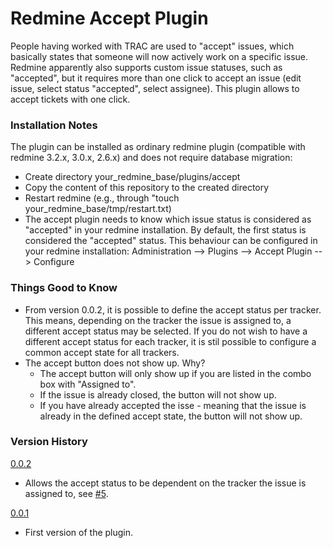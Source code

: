 # Redmine Accept Plugin
People having worked with TRAC are used to "accept" issues, which basically states that someone will now actively work on a specific issue. Redmine apparently also supports custom issue statuses, such as "accepted", but it requires more than one click to accept an issue (edit issue, select status "accepted", select assignee). This plugin allows to accept tickets with one click.

### Installation Notes
The plugin can be installed as ordinary redmine plugin (compatible with redmine 3.2.x, 3.0.x, 2.6.x) and does not require database migration:
* Create directory your_redmine_base/plugins/accept
* Copy the content of this repository to the created directory
* Restart redmine (e.g., through "touch your_redmine_base/tmp/restart.txt)
* The accept plugin needs to know which issue status is considered as "accepted" in your redmine installation. By default, the first status is considered the "accepted" status. This behaviour can be configured in your redmine installation: Administration --> Plugins --> Accept Plugin --> Configure

### Things Good to Know

* From version 0.0.2, it is possible to define the accept status per tracker. This means, depending on the tracker the issue is assigned to, a different accept status may be selected. If you do not wish to have a different accept status for each tracker, it is stil possible to configure a common accept state for all trackers.
* The accept button does not show up. Why?
  * The accept button will only show up if you are listed in the combo box with "Assigned to".
  * If the issue is already closed, the button will not show up.
  * If you have already accepted the isse - meaning that the issue is already in the defined accept state, the button will not show up.


### Version History

[0.0.2](../../releases/tag/0.0.2)
* Allows the accept status to be dependent on the tracker the issue is assigned to, see [#5](../../issues/5). 

[0.0.1](../../releases/tag/0.0.1)
 * First version of the plugin.
